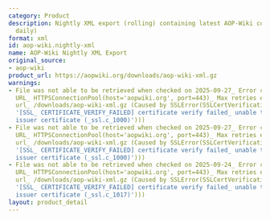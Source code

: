 ```yaml
---
category: Product
description: Nightly XML export (rolling) containing latest AOP-Wiki content (overwritten
  daily)
format: xml
id: aop-wiki.nightly-xml
name: AOP-Wiki Nightly XML Export
original_source:
- aop-wiki
product_url: https://aopwiki.org/downloads/aop-wiki-xml.gz
warnings:
- File was not able to be retrieved when checked on 2025-09-27_ Error connecting to
  URL_ HTTPSConnectionPool(host='aopwiki.org', port=443)_ Max retries exceeded with
  url_ /downloads/aop-wiki-xml.gz (Caused by SSLError(SSLCertVerificationError(1,
  '[SSL_ CERTIFICATE_VERIFY_FAILED] certificate verify failed_ unable to get local
  issuer certificate (_ssl.c_1000)')))
- File was not able to be retrieved when checked on 2025-09-27_ Error connecting to
  URL_ HTTPSConnectionPool(host='aopwiki.org', port=443)_ Max retries exceeded with
  url_ /downloads/aop-wiki-xml.gz (Caused by SSLError(SSLCertVerificationError(1,
  '[SSL_ CERTIFICATE_VERIFY_FAILED] certificate verify failed_ unable to get local
  issuer certificate (_ssl.c_1000)')))
- File was not able to be retrieved when checked on 2025-09-24_ Error connecting to
  URL_ HTTPSConnectionPool(host='aopwiki.org', port=443)_ Max retries exceeded with
  url_ /downloads/aop-wiki-xml.gz (Caused by SSLError(SSLCertVerificationError(1,
  '[SSL_ CERTIFICATE_VERIFY_FAILED] certificate verify failed_ unable to get local
  issuer certificate (_ssl.c_1017)')))
layout: product_detail
---
```

